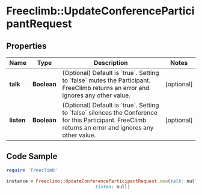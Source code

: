 # Freeclimb::UpdateConferenceParticipantRequest

## Properties

Name | Type | Description | Notes
------------ | ------------- | ------------- | -------------
**talk** | **Boolean** | (Optional) Default is &#x60;true&#x60;. Setting to &#x60;false&#x60; mutes the Participant. FreeClimb returns an error and ignores any other value. | [optional] 
**listen** | **Boolean** | (Optional) Default is &#x60;true&#x60;. Setting to &#x60;false&#x60; silences the Conference for this Participant. FreeClimb returns an error and ignores any other value. | [optional] 

## Code Sample

```ruby
require 'Freeclimb'

instance = Freeclimb::UpdateConferenceParticipantRequest.new(talk: null,
                                 listen: null)
```


